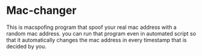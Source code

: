 # Mac-changer
This is macspofing program that spoof your real mac address with a random mac address. you can run that program even in automated script so that it automatically changes the mac address in every timestamp that is decided by you.
